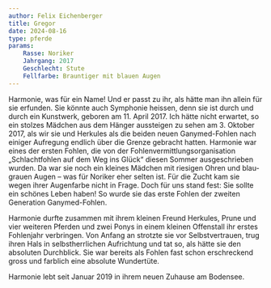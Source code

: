 ```yaml
---
author: Felix Eichenberger
title: Gregor
date: 2024-08-16
type: pferde
params:
    Rasse: Noriker
    Jahrgang: 2017
    Geschlecht: Stute
    Fellfarbe: Brauntiger mit blauen Augen
---
```


Harmonie, was für ein Name! Und er passt zu ihr, als hätte man ihn allein für sie erfunden. Sie könnte auch Symphonie heissen, denn sie ist durch und durch ein Kunstwerk, geboren am 11. April 2017. Ich hätte nicht erwartet, so ein stolzes Mädchen aus dem Hänger aussteigen zu sehen am 3. Oktober 2017, als wir sie und Herkules als die beiden neuen Ganymed-Fohlen nach einiger Aufregung endlich über die Grenze gebracht hatten. Harmonie war eines der ersten Fohlen, die von der Fohlenvermittlungsorganisation „Schlachtfohlen auf dem Weg ins Glück“ diesen Sommer ausgeschrieben wurden. Da war sie noch ein kleines Mädchen mit riesigen Ohren und blau-grauen Augen – was für Noriker eher selten ist. Für die Zucht kam sie wegen ihrer Augenfarbe nicht in Frage. Doch für uns stand fest: Sie sollte ein schönes Leben haben! So wurde sie das erste Fohlen der zweiten Generation Ganymed-Fohlen.

Harmonie durfte zusammen mit ihrem kleinen Freund Herkules, Prune und vier weiteren Pferden und zwei Ponys in einem kleinen Offenstall ihr erstes Fohlenjahr verbringen. Von Anfang an strotzte sie vor Selbstvertrauen, trug ihren Hals in selbstherrlichen Aufrichtung und tat so, als hätte sie den absoluten Durchblick. Sie war bereits als Fohlen fast schon erschreckend gross und farblich eine absolute Wundertüte.

Harmonie lebt seit Januar 2019 in ihrem neuen Zuhause am Bodensee.